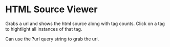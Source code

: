 # HTML Source Viewer

Grabs a url and shows the html source along with tag counts. Click on a tag to hightlight all instances of that tag.

Can use the ?url query string to grab the url.
